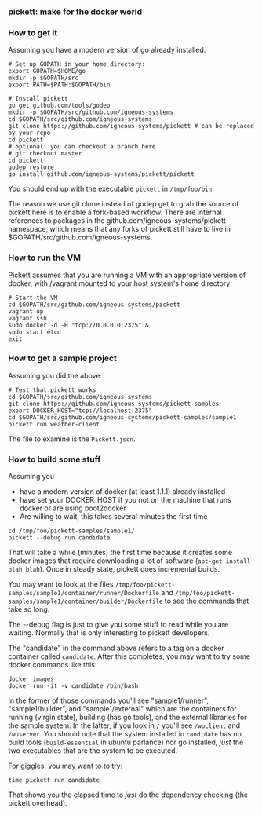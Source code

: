 ### pickett: make for the docker world 

### How to get it

Assuming you have a modern version of go already installed:

```
# Set up GOPATH in your home directory:
export GOPATH=$HOME/go
mkdir -p $GOPATH/src
export PATH=$PATH:$GOPATH/bin

# Install pickett
go get github.com/tools/godep
mkdir -p $GOPATH/src/github.com/igneous-systems
cd $GOPATH/src/github.com/igneous-systems
git clone https://github.com/igneous-systems/pickett # can be replaced by your repo
cd pickett
# optional: you can checkout a branch here
# git checkout master
cd pickett
godep restore
go install github.com/igneous-systems/pickett/pickett
```

You should end up with the executable `pickett` in `/tmp/foo/bin`.

The reason we use git clone instead of godep get to grab the source of pickett here is
to enable a fork-based workflow.  There are internal references to packages in the
github.com/igneous-systems/pickett namespace, which means that any forks of pickett still
have to live in $GOPATH/src/github.com/igneous-systems.

### How to run the VM ###

Pickett assumes that you are running a VM with an appropriate version of docker, with
/vagrant mounted to your host system's home directory

```
# Start the VM
cd $GOPATH/src/github.com/igneous-systems/pickett
vagrant up
vagrant ssh
sudo docker -d -H "tcp://0.0.0.0:2375" &
sudo start etcd
exit
```

### How to get a sample project

Assuming you did the above:

```
# Test that pickett works
cd $GOPATH/src/github.com/igneous-systems
git clone https://github.com/igneous-systems/pickett-samples
export DOCKER_HOST="tcp://localhost:2375"
cd $GOPATH/src/github.com/igneous-systems/pickett-samples/sample1
pickett run weather-client
```

The file to examine is the `Pickett.json`.

### How to build some stuff

Assuming you 

* have a modern version of docker (at least 1.1.1) already installed 
* have set your DOCKER_HOST if you not on the machine that runs docker or are using boot2docker
* Are willing to wait, this takes several minutes the first time
```
cd /tmp/foo/pickett-samples/sample1/
pickett --debug run candidate
```
That will take a while (minutes) the first time because it creates some docker images that require downloading a lot of software (`apt-get install blah blah`).  Once in steady state, pickett does incremental builds.  

You may want to look at the files `/tmp/foo/pickett-samples/sample1/container/runner/Dockerfile` and `/tmp/foo/pickett-samples/sample1/container/builder/Dockerfile` to see the commands that take so long. 

The --debug flag is just to give you some stuff to read while you are waiting. Normally that is only interesting to pickett developers.

The "candidate" in the command above refers to a tag on a docker container called `candidate`.  After this completes, you may want to try some docker commands like this:

```
docker images
docker run -it -v candidate /bin/bash
```

In the former of those commands you'll see "sample1/runner", "sample1/builder", and "sample1/external" which are the containers for running (virgin state), building (has go tools), and the external libraries for the sample system.  In the latter, if you look in `/` you'll see `/wuclient` and `/wuserver`.  You should note that the system installed in `candidate` has no build tools (`build-essential` in ubuntu parlance) nor go installed, _just_ the two executables that are the system to be executed.

For giggles, you may want to to try:
```
time pickett run candidate
```

That shows you the elapsed time to *just* do the dependency checking (the pickett overhead).



